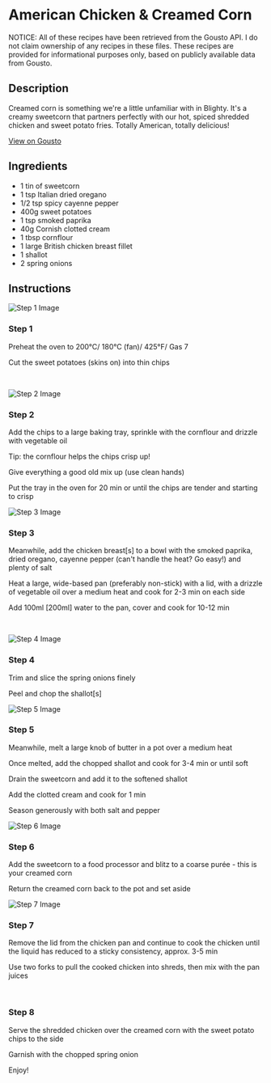 # American Chicken & Creamed Corn

NOTICE: All of these recipes have been retrieved from the Gousto API. I do not claim ownership of any recipes in these files. These recipes are provided for informational purposes only, based on publicly available data from Gousto.

## Description

Creamed corn is something we're a little unfamiliar with in Blighty. It's a creamy sweetcorn that partners perfectly with our hot, spiced shredded chicken and sweet potato fries. Totally American, totally delicious!

[View on Gousto](https://www.gousto.co.uk/recipes/cookbook/american-chicken-creamed-corn)

## Ingredients

- 1 tin of sweetcorn 
- 1 tsp Italian dried oregano
- 1/2 tsp spicy cayenne pepper
- 400g sweet potatoes
- 1 tsp smoked paprika
- 40g Cornish clotted cream
- 1 tbsp cornflour
- 1 large British chicken breast fillet
- 1 shallot
- 2 spring onions

## Instructions

![Step 1 Image](https://production-media.gousto.co.uk/cms/recipe-step-image/806.-step-1-x200.jpg)

### Step 1

Preheat the oven to 200&deg;C/ 180&deg;C (fan)/ 425&deg;F/ Gas 7


Cut the sweet potatoes (skins on) into thin chips&nbsp;


&nbsp;

![Step 2 Image](https://production-media.gousto.co.uk/cms/recipe-step-image/806.-step-2-x200.jpg)

### Step 2

Add the chips to&nbsp;a large baking tray, sprinkle with the cornflour and drizzle with&nbsp;vegetable oil&nbsp;


Tip: the cornflour helps the chips crisp up!


Give everything a good old mix up (use clean hands)


Put the tray in the oven&nbsp;for 20 min or until the chips&nbsp;are tender and starting to crisp

![Step 3 Image](https://production-media.gousto.co.uk/cms/recipe-step-image/806.-step-3-x200.jpg)

### Step 3

Meanwhile, add the chicken&nbsp;breast<span class="text-danger">[s]</span> to a bowl with the&nbsp;smoked paprika, dried oregano, cayenne pepper&nbsp;(can't handle the heat? Go easy!)&nbsp;and plenty&nbsp;of salt&nbsp;


Heat a large, wide-based pan (preferably non-stick) with a lid, with a drizzle of&nbsp;vegetable oil over a medium heat and cook for 2-3 min on each side


Add 100ml <span class="text-danger">[200ml]</span> water to the pan, cover and cook for 10-12 min&nbsp;


&nbsp;

![Step 4 Image](https://production-media.gousto.co.uk/cms/recipe-step-image/806.-step-6-x200.jpg)

### Step 4

Trim and slice the spring onions finely


Peel and chop the shallot<span class="text-danger">[s]</span>

![Step 5 Image](https://production-media.gousto.co.uk/cms/recipe-step-image/806.-step-4-x200.jpg)

### Step 5

Meanwhile, melt a large knob of&nbsp;butter in a pot over a medium heat&nbsp;


Once melted, add the chopped&nbsp;shallot and cook for 3-4 min or until soft


Drain the sweetcorn and add it to the softened shallot


Add the clotted cream and cook for 1 min


Season generously with both salt and pepper&nbsp;

![Step 6 Image](https://production-media.gousto.co.uk/cms/recipe-step-image/806.-step-5-x200.jpg)

### Step 6

Add&nbsp;the sweetcorn to a&nbsp;food processor&nbsp;and blitz to a coarse&nbsp;pur&eacute;e&nbsp;- this is your creamed corn


Return the creamed corn back to the pot and set aside&nbsp;

![Step 7 Image](https://production-media.gousto.co.uk/cms/recipe-step-image/806.-step-7-x200.jpg)

### Step 7

Remove the lid from the chicken pan and continue to cook the chicken until the liquid has reduced to a sticky consistency, approx. 3-5 min


Use two forks to pull&nbsp;the cooked chicken into shreds, then mix with the pan juices


&nbsp;

### Step 8

Serve the shredded chicken over the creamed corn with the sweet potato chips to the side&nbsp;


Garnish with the chopped spring onion


Enjoy!

